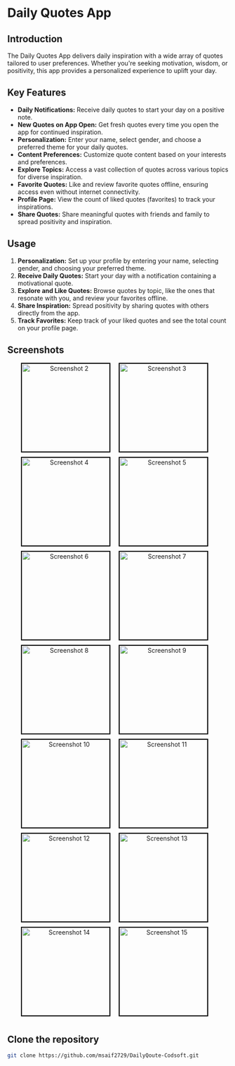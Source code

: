 # Daily Quotes App

## Introduction
The Daily Quotes App delivers daily inspiration with a wide array of quotes tailored to user preferences. Whether you're seeking motivation, wisdom, or positivity, this app provides a personalized experience to uplift your day.

## Key Features

- **Daily Notifications:** Receive daily quotes to start your day on a positive note.
- **New Quotes on App Open:** Get fresh quotes every time you open the app for continued inspiration.
- **Personalization:** Enter your name, select gender, and choose a preferred theme for your daily quotes.
- **Content Preferences:** Customize quote content based on your interests and preferences.
- **Explore Topics:** Access a vast collection of quotes across various topics for diverse inspiration.
- **Favorite Quotes:** Like and review favorite quotes offline, ensuring access even without internet connectivity.
- **Profile Page:** View the count of liked quotes (favorites) to track your inspirations.
- **Share Quotes:** Share meaningful quotes with friends and family to spread positivity and inspiration.

## Usage

1. **Personalization:** Set up your profile by entering your name, selecting gender, and choosing your preferred theme.
2. **Receive Daily Quotes:** Start your day with a notification containing a motivational quote.
3. **Explore and Like Quotes:** Browse quotes by topic, like the ones that resonate with you, and review your favorites offline.
4. **Share Inspiration:** Spread positivity by sharing quotes with others directly from the app.
5. **Track Favorites:** Keep track of your liked quotes and see the total count on your profile page.

## Screenshots

<div style="text-align: center;">
    <img src="https://github.com/user-attachments/assets/ba0f9712-b16f-4749-af8e-04d0f1634802" alt="Screenshot 2" width="200" style="border: 2px solid #000000; margin-right: 15px; margin-bottom: 10px;">
    <img src="https://github.com/user-attachments/assets/881140a4-f244-40cc-b6bd-d62d706a71e8" alt="Screenshot 3" width="200" style="border: 2px solid #000000; margin-right: 15px; margin-bottom: 10px;">
    <img src="https://github.com/user-attachments/assets/9f4630c7-1851-482e-9829-acbc3b09e9a9" alt="Screenshot 4" width="200" style="border: 2px solid #000000; margin-right: 15px; margin-bottom: 10px;">
    <img src="https://github.com/user-attachments/assets/4fda4801-42ba-4750-b695-cf202eca4fef" alt="Screenshot 5" width="200" style="border: 2px solid #000000; margin-right: 15px; margin-bottom: 10px;">
    <img src="https://github.com/user-attachments/assets/7fefa343-b148-42ab-9312-1f2684ed00d8" alt="Screenshot 6" width="200" style="border: 2px solid #000000; margin-right: 15px; margin-bottom: 10px;">
    <img src="https://github.com/user-attachments/assets/5fe4b909-c57d-4435-b6fe-2d368f548c6f" alt="Screenshot 7" width="200" style="border: 2px solid #000000; margin-right: 15px; margin-bottom: 10px;">
    <img src="https://github.com/user-attachments/assets/7a2a080a-2aa5-46f6-ab71-d3f3d59bda36" alt="Screenshot 8" width="200" style="border: 2px solid #000000; margin-right: 15px; margin-bottom: 10px;">
    <img src="https://github.com/user-attachments/assets/c5b6fe07-f9c3-434d-a04e-91a153775095" alt="Screenshot 9" width="200" style="border: 2px solid #000000; margin-right: 15px; margin-bottom: 10px;">
    <img src="https://github.com/user-attachments/assets/c8820cf4-3954-4d01-b713-abac83546751" alt="Screenshot 10" width="200" style="border: 2px solid #000000; margin-right: 15px; margin-bottom: 10px;">
    <img src="https://github.com/user-attachments/assets/ec38b45e-06ef-435e-964d-f8db23baf2bd" alt="Screenshot 11" width="200" style="border: 2px solid #000000; margin-right: 15px; margin-bottom: 10px;">
    <img src="https://github.com/user-attachments/assets/c19cba48-4a25-4129-b216-563c4a6571d6" alt="Screenshot 12" width="200" style="border: 2px solid #000000; margin-right: 15px; margin-bottom: 10px;">
    <img src="https://github.com/user-attachments/assets/e77c1bce-4132-4af1-988a-5a21746a0688" alt="Screenshot 13" width="200" style="border: 2px solid #000000; margin-right: 15px; margin-bottom: 10px;">
    <img src="https://github.com/user-attachments/assets/ab223bf7-35cc-438f-aaaf-edd01bf34849" alt="Screenshot 14" width="200" style="border: 2px solid #000000; margin-right: 15px; margin-bottom: 10px;">
    <img src="https://github.com/user-attachments/assets/49f39059-95b4-454b-9b2d-d766d302ce49" alt="Screenshot 15" width="200" style="border: 2px solid #000000; margin-right: 15px; margin-bottom: 10px;">
</div>


## Clone the repository
 ```bash
 git clone https://github.com/msaif2729/DailyQoute-Codsoft.git

